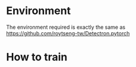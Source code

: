 
# Environment
The environment required is exactly the same as https://github.com/roytseng-tw/Detectron.pytorch

# How to train
